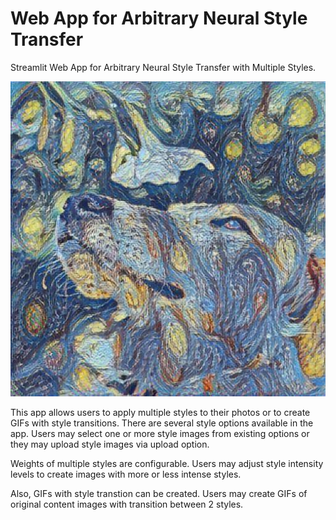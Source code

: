 # Web App for Arbitrary Neural Style Transfer
Streamlit Web App for Arbitrary Neural Style Transfer with Multiple Styles.

![alt text](https://github.com//dorukcanga/Style-Transfer-Streamlit-App/blob/main/tofi_vangogh.jpg?raw=true)

This app allows users to apply multiple styles to their photos or to create GIFs with style transitions.
There are several style options available in the app. Users may select one or more style images from existing options or they may upload style images via upload option.

Weights of multiple styles are configurable. Users may adjust style intensity levels to create images with more or less intense styles.

Also, GIFs with style transtion can be created. Users may create GIFs of original content images with transition between 2 styles.
